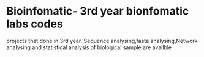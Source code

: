 # Bioinfomatic- 3rd year bionfomatic labs codes
projects that done in 3rd year. Sequence analysing,fasta analysing,Network analysing and statistical analysis of biological sample are availble
